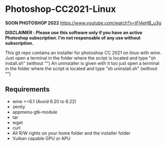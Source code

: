 # Photoshop-CC2021-Linux

**SOON PHOTOSHOP 2022**
https://www.youtube.com/watch?v=tFl4eHB_u3g

**DISCLAIMER :**
**Please use this software only if you have an active Photoshop subscription. I'm not responsable of any use without subscription.**

This git repo contains an installer for photoshop CC 2021 on linux with wine.
Just open a terminal in the folder where the script is located and type "sh install.sh" (without "")
An uninstaller is given with it too just open a terminal in the folder where the script is located and type "sh uninstall.sh"  (without "")

## Requirements
- wine >=6.1 (Avoid 6.20 to 6.22)
- zenity
- appmenu-gtk-module
- tar
- wget
- curl
- All R/W rights on your home folder and the installer folder
- Vulkan capable GPU or APU
